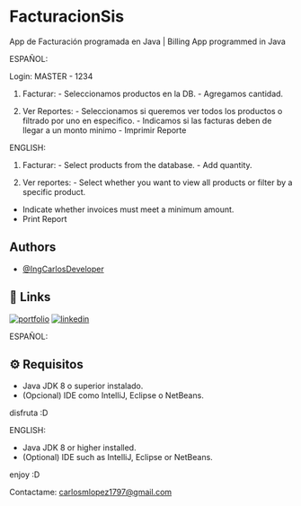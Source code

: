 
# FacturacionSis

App de Facturación programada en Java | Billing App programmed in Java

ESPAÑOL:

Login: MASTER - 1234

1) Facturar: - Seleccionamos productos en la DB.
             - Agregamos cantidad.
   
3) Ver Reportes: - Seleccionamos si queremos ver todos los productos o filtrado por uno en especifico.
                 - Indicamos si las facturas deben de llegar a un monto minimo
                 - Imprimir Reporte

ENGLISH:

1) Facturar: - Select products from the database.
             - Add quantity.

3) Ver reportes: - Select whether you want to view all products or filter by a specific product.
- Indicate whether invoices must meet a minimum amount.
- Print Report

## Authors

- [@IngCarlosDeveloper](https://www.github.com/IngCarlosDeveloper)


## 🔗 Links
[![portfolio](https://img.shields.io/badge/my_portfolio-000?style=for-the-badge&logo=ko-fi&logoColor=white)](https://github.com/IngCarlosDeveloper)
[![linkedin](https://img.shields.io/badge/linkedin-0A66C2?style=for-the-badge&logo=linkedin&logoColor=white)](https://www.linkedin.com/)

ESPAÑOL:
## ⚙️ Requisitos

- Java JDK 8 o superior instalado.
- (Opcional) IDE como IntelliJ, Eclipse o NetBeans.

disfruta :D

ENGLISH:

- Java JDK 8 or higher installed.
- (Optional) IDE such as IntelliJ, Eclipse or NetBeans.

enjoy :D

Contactame: carlosmlopez1797@gmail.com
